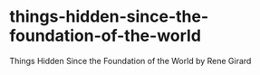 # things-hidden-since-the-foundation-of-the-world
Things Hidden Since the Foundation of the World by Rene Girard
